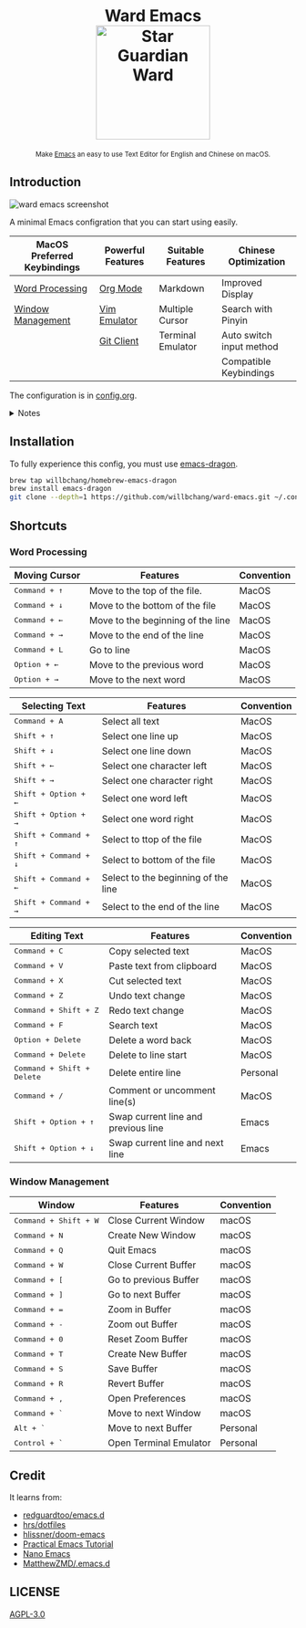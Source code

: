 <h1 align="center">
    Ward Emacs
    <br>
    <img width="200" alt="Star Guardian Ward" src=".github/images/logo.png">
</h1>

<div align="center">
    <sub>Make <a href="https://www.gnu.org/software/emacs/">Emacs</a> an easy to use Text Editor for English and Chinese on macOS.</sub>
</div>


## Introduction

![ward emacs screenshot](.github/images/ward-emacs.png)

A minimal Emacs configration that you can start using easily.

| MacOS Preferred Keybindings             | Powerful Features                                      | Suitable Features | Chinese Optimization     |
|-----------------------------------------|--------------------------------------------------------|-------------------|--------------------------|
| [Word Processing](#word-processing)     | [Org Mode](https://orgmode.org/)                       | Markdown          | Improved Display        |
| [Window Management](#window-management) | [Vim Emulator](https://github.com/emacs-evil/evil#readme) | Multiple Cursor   | Search with Pinyin       |
|                                         | [Git Client](https://magit.vc/)                             | Terminal Emulator | Auto switch input method |
|                                         |                                                        |                   | Compatible Keybindings   |


The configuration is in [config.org](config.org).

<details>
<summary>Notes</summary>

- Press <kbd>alt + x</kbd> and type `describe-`, you can findout almost anything in Emacs by yourself.
- Emacs is more highly customizable than you think.
- I mainly support the version that I'm using(currently is [emacs dragon 28.1](https://github.com/railwaycat/homebrew-emacsmacport)), most of the code should work for other versions, but I don't care about compatiblity. You can get help from search engine and the great emacs communities ([reddit/emacs](https://www.reddit.com/r/emacs/), [Emacs StackExchange](https://emacs.stackexchange.com/), [emacs-china](https://emacs-china.org/)).
- Do not expect too much, and you'll be happy.
</details>

## Installation
To fully experience this config, you must use [emacs-dragon](https://github.com/willbchang/homebrew-emacs-dragon).

```bash
brew tap willbchang/homebrew-emacs-dragon
brew install emacs-dragon
git clone --depth=1 https://github.com/willbchang/ward-emacs.git ~/.config/emacs
```


## Shortcuts
### Word Processing

| Moving Cursor          | Features                          | Convention |
|------------------------|-----------------------------------|------------|
| <kbd>Command + ↑</kbd> | Move to the top of the file.      | MacOS      |
| <kbd>Command + ↓</kbd> | Move to the bottom of the file    | MacOS      |
| <kbd>Command + ←</kbd> | Move to the beginning of the line | MacOS      |
| <kbd>Command + →</kbd> | Move to the end of the line       | MacOS      |
| <kbd>Command + L</kbd> | Go to line                        | MacOS      |
| <kbd>Option + ←</kbd>  | Move to the previous word         | MacOS      |
| <kbd>Option + →</kbd>  | Move to the next word             | MacOS      |

| Selecting Text                 | Features                            | Convention |
|--------------------------------|-------------------------------------|------------|
| <kbd>Command + A</kbd>         | Select all text                     | MacOS      |
| <kbd>Shift + ↑</kbd>           | Select one line up                  | MacOS      |
| <kbd>Shift + ↓</kbd>           | Select one line down                | MacOS      |
| <kbd>Shift + ←</kbd>           | Select one character left           | MacOS      |
| <kbd>Shift + →</kbd>           | Select one character right          | MacOS      |
| <kbd>Shift + Option + ←</kbd>  | Select one word left                | MacOS      |
| <kbd>Shift + Option + →</kbd>  | Select one word right               | MacOS      |
| <kbd>Shift + Command + ↑</kbd> | Select to ttop of the file          | MacOS      |
| <kbd>Shift + Command + ↓</kbd> | Select to bottom of the file        | MacOS      |
| <kbd>Shift + Command + ←</kbd> | Select to the beginning of the line | MacOS      |
| <kbd>Shift + Command + →</kbd> | Select to the end of the line       | MacOS      |



| Editing Text                        | Features                            | Convention |
|-------------------------------------|-------------------------------------|------------|
| <kbd>Command + C</kbd>              | Copy selected text                  | MacOS      |
| <kbd>Command + V</kbd>              | Paste text from clipboard           | MacOS      |
| <kbd>Command + X</kbd>              | Cut selected text                   | MacOS      |
| <kbd>Command + Z</kbd>              | Undo text change                    | MacOS      |
| <kbd>Command + Shift + Z</kbd>      | Redo text change                    | MacOS      |
| <kbd>Command + F</kbd>              | Search text                         | MacOS      |
| <kbd>Option  + Delete</kbd>         | Delete a word back                  | MacOS      |
| <kbd>Command + Delete</kbd>         | Delete to line start                | MacOS      |
| <kbd>Command + Shift + Delete</kbd> | Delete entire line                  | Personal   |
| <kbd>Command + /</kbd>              | Comment or uncomment line(s)        | MacOS      |
| <kbd>Shift + Option + ↑</kbd>       | Swap current line and previous line | Emacs      |
| <kbd>Shift + Option + ↓</kbd>       | Swap current line and next line     | Emacs      |





### Window Management
| Window                         | Features               | Convention |
|--------------------------------|------------------------|------------|
| <kbd>Command + Shift + W</kbd> | Close Current Window   | macOS      |
| <kbd>Command + N</kbd>         | Create New Window      | macOS      |
| <kbd>Command + Q</kbd>         | Quit Emacs             | macOS      |
| <kbd>Command + W</kbd>         | Close Current Buffer   | macOS      |
| <kbd>Command + [</kbd>         | Go to previous Buffer  | macOS      |
| <kbd>Command + ]</kbd>         | Go to next Buffer      | macOS      |
| <kbd>Command + =</kbd>         | Zoom in Buffer         | macOS      |
| <kbd>Command + -</kbd>         | Zoom out Buffer        | macOS      |
| <kbd>Command + 0</kbd>         | Reset Zoom Buffer      | macOS      |
| <kbd>Command + T</kbd>         | Create New Buffer      | macOS      |
| <kbd>Command + S</kbd>         | Save Buffer            | macOS      |
| <kbd>Command + R</kbd>         | Revert Buffer          | macOS      |
| <kbd>Command + ,</kbd>         | Open Preferences       | macOS      |
| <kbd>Command + `</kbd>         | Move to next Window    | macOS      |
| <kbd>Alt + `</kbd>             | Move to next Buffer    | Personal   |
| <kbd>Control + `</kbd>         | Open Terminal Emulator | Personal   |



## Credit

It learns from:
- [redguardtoo/emacs.d](https://github.com/redguardtoo/emacs.d)
- [hrs/dotfiles](https://github.com/hrs/dotfiles)
- [hlissner/doom-emacs](https://github.com/hlissner/doom-emacs)
- [Practical Emacs Tutorial](http://ergoemacs.org/emacs/emacs.html)
- [Nano Emacs](https://github.com/rougier/nano-emacs)
- [MatthewZMD/.emacs.d](https://github.com/MatthewZMD/.emacs.d)

## LICENSE

[AGPL-3.0](./LICENSE)
